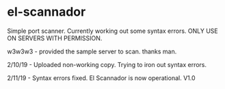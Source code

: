 # el-scannador

Simple port scanner. Currently working out some 
syntax errors. ONLY USE ON SERVERS WITH PERMISSION.

w3w3w3 - provided the sample server to scan. thanks man.


2/10/19 - Uploaded non-working copy. Trying to iron out syntax errors.

2/11/19 - Syntax errors fixed. El Scannador is now operational. V1.0
